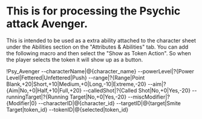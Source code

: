 # This is for processing the Psychic attack Avenger.

This is intended to be used as a extra ability attached to the character sheet under the Abilities section on the "Attributes & Abilities" tab.  You can add the following macro and then select the "Show as Token Action".   So when the player selects the token it will show up as a button.

!Psy_Avenger --characterName|@{character_name} --powerLevel|?{Power Level|Fettered|Unfettered|Push} --range|?{Range|Point Blank,+20|Short,+10|Medium,+0|Long,-10|Extreme,-20} --aim|?{Aim|No,+0|Half,+10|Full,+20} --calledShot|?{Called Shot|No,+0|Yes,-20} --runningTarget|?{Running Target|No,+0|Yes,-20} --miscModifier|?{Modifier|0} --characterID|@{character_id} --targetID|@{target|Smite Target|token_id} --tokenID|@{selected|token_id}